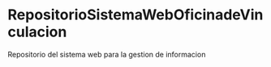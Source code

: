 # RepositorioSistemaWebOficinadeVinculacion
 Repositorio del sistema web para la gestion de informacion 
